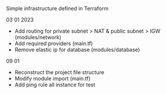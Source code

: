 Simple infrastructure defined in Terraform

03 01 2023 

- Add routing for private subnet > NAT & public subnet > IGW (modules/network)
- Add required providers (main.tf)
- Remove elastic ip for database (modules/database)

09 01 

- Reconstruct the project file structure
- Modify module import (main.tf)
- Add ping rule all instance for test

